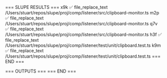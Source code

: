 === SLUPE RESULTS ===
x9k ✅ file_replace_text /Users/stuart/repos/slupe/proj/comp/listener/src/clipboard-monitor.ts
m2p ✅ file_replace_text /Users/stuart/repos/slupe/proj/comp/listener/src/clipboard-monitor.ts
q7v ✅ file_replace_text /Users/stuart/repos/slupe/proj/comp/listener/src/clipboard-monitor.ts
h3f ✅ file_replace_text /Users/stuart/repos/slupe/proj/comp/listener/test/unit/clipboard.test.ts
k9m ✅ file_replace_text /Users/stuart/repos/slupe/proj/comp/listener/test/unit/clipboard.test.ts
=== END ===

=== OUTPUTS ===
=== END ===